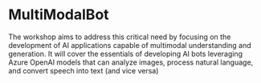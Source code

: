 # MultiModalBot
The workshop aims to address this critical need by focusing on the development of AI applications capable of multimodal understanding and generation. It will cover the essentials of developing AI bots leveraging Azure OpenAI models that can analyze images, process natural language, and convert speech into text (and vice versa)
